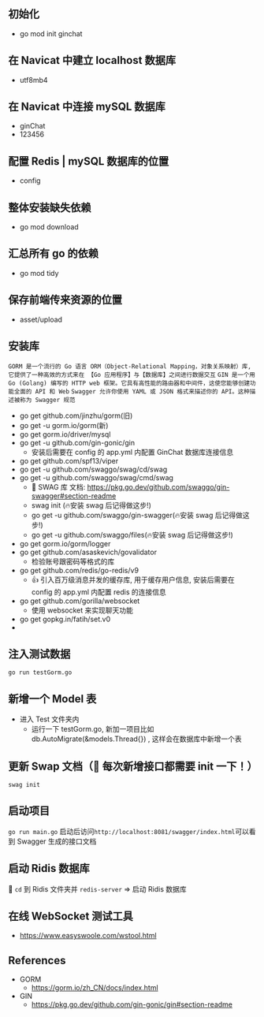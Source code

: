 ## 初始化
- go mod init ginchat


## 在 Navicat 中建立 localhost 数据库
- utf8mb4


## 在 Navicat 中连接 mySQL 数据库
- ginChat
- 123456


## 配置 Redis | mySQL 数据库的位置
- config


## 整体安装缺失依赖
- go mod download


## 汇总所有 go 的依赖
- go mod tidy


## 保存前端传来资源的位置
- asset/upload


## 安装库
`GORM 是一个流行的 Go 语言 ORM（Object-Relational Mapping，对象关系映射）库, 它提供了一种高效的方式来在 【Go 应用程序】与【数据库】之间进行数据交互`
`GIN 是一个用 Go (Golang) 编写的 HTTP web 框架。它具有高性能的路由器和中间件，这使您能够创建功能全面的 API 和 Web`
`Swagger 允许你使用 YAML 或 JSON 格式来描述你的 API。这种描述被称为 Swagger 规范`
- go get github.com/jinzhu/gorm(旧)
- go get -u gorm.io/gorm(新)
- go get gorm.io/driver/mysql 
- go get -u github.com/gin-gonic/gin
  - 安装后需要在 config 的 app.yml 内配置 GinChat 数据库连接信息
- go get github.com/spf13/viper
- go get -u github.com/swaggo/swag/cd/swag 
- go get -u github.com/swaggo/swag/cmd/swag
  - 📄 SWAG 库 文档: https://pkg.go.dev/github.com/swaggo/gin-swagger#section-readme
  - swag init (🔥安装 swag 后记得做这步!)
  - go get -u github.com/swaggo/gin-swagger(🔥安装 swag 后记得做这步!)
  - go get -u github.com/swaggo/files(🔥安装 swag 后记得做这步!)
- go get gorm.io/gorm/logger
- go get github.com/asaskevich/govalidator
  - 检验账号跟密码等格式的库
- go get github.com/redis/go-redis/v9
  - 👍 引入百万级消息并发的缓存库, 用于缓存用户信息, 安装后需要在 config 的 app.yml 内配置 redis 的连接信息
- go get github.com/gorilla/websocket
  - 使用 websocket 来实现聊天功能
- go get gopkg.in/fatih/set.v0
- <!-- - go get github.com/thedevsaddam/govalidator  -->


## 注入测试数据
`go run testGorm.go`


## 新增一个 Model 表
- 进入 Test 文件夹内
  - 运行一下 testGorm.go, 新加一项目比如 db.AutoMigrate(&models.Thread{}) , 这样会在数据库中新增一个表


## 更新 Swap 文档（🌟 每次新增接口都需要 init 一下！）
`swag init`


## 启动项目
`go run main.go`
启动后访问`http://localhost:8081/swagger/index.html`可以看到 Swagger 生成的接口文档


## 启动 Ridis 数据库
🌟 `cd` 到 Ridis 文件夹并 `redis-server` => 启动 Ridis 数据库


## 在线 WebSocket 测试工具
- https://www.easyswoole.com/wstool.html


## References
- GORM
  - https://gorm.io/zh_CN/docs/index.html
- GIN
  - https://pkg.go.dev/github.com/gin-gonic/gin#section-readme